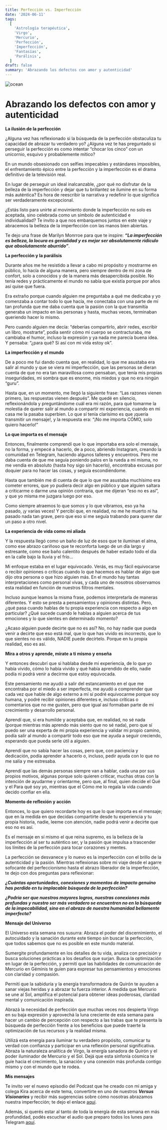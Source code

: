 ```yaml
---
title: Perfección vs. Imperfección
date: '2024-06-11'
tags:
  [
    'Astrología terapéutica',
    'Virgo',
    'Mercurio',
    'Perfección',
    'Imperfección',
    'Fantasías',
    'Parálisis',
  ]
draft: false
summary: 'Abrazando los defectos con amor y autenticidad'
---
```


<Image alt="ocean" src="/static/images/Blog/Tiempo-consciente/paloma.jpg" width={850} height={550} />

# Abrazando los defectos con amor y autenticidad

**La ilusión de la perfección**

¿Alguna vez has reflexionado si la búsqueda de la perfección obstaculiza tu capacidad de abrazar tu verdadero yo? ¿Alguna vez te has preguntado si perseguir la perfección es como intentar “chocar los cinco” con un unicornio, esquivo y probablemente mítico?

En un mundo obsesionado con selfies impecables y estándares imposibles, el enfrentamiento épico entre la perfección y la imperfección es el drama definitivo de la televisión real.

En lugar de perseguir un ideal inalcanzable, ¿por qué no disfrutar de la belleza de la imperfección y dejar que tu brillantez se ilumine en su forma más auténtica? Es hora de reescribir la narrativa y redefinir lo que significa ser verdaderamente excepcional.

¿Estás listo para unirte al movimiento donde la imperfección no solo es aceptada, sino celebrada como un símbolo de autenticidad e individualidad? Te invito a que nos embarquemos juntos en este viaje y abracemos la belleza de la imperfección con las manos bien abiertas.

Te dejo una frase de Marilyn Monrroe para que te inspire: **_“La imperfección es belleza, la locura es genialidad y es mejor ser absolutamente ridículo que absolutamente aburrido”_**.

**La perfección y la parálisis**

Durante años me he resistido a llevar a cabo mi propósito y mostrarme en público, lo hacía de alguna manera, pero siempre dentro de mi zona de confort, solo a conocidos y de la manera más desapercibida posible. No tenía redes y prácticamente el mundo no sabía que existía porque por años así quise que fuera.

Era extraño porque cuando alguien me preguntaba a qué me dedicaba y yo comenzaba a contar todo lo que hacía, me conectaba con una parte de mí tan profunda que me daba cuenta que la pasión con la que transmitía generaba un impacto en las personas y hasta, muchas veces, terminaban queriendo hacer lo mismo.

Pero cuando alguien me decía: “deberías compartirlo, abrir redes, escribir un libro, mostrarte”, podía sentir cómo mi cuerpo se contracturaba, me cambiaba el humor, incluso la expresión y ya nada me parecía buena idea. Y pensaba: “¿para qué? Si así con mi vida estoy ok”.

**La imperfección y el mundo**

De a poco me fui dando cuenta que, en realidad, lo que me asustaba era salir al mundo y que se viera mi imperfección, que las personas se dieran cuenta de que no era tan maravillosa como pensaban, que tenía mis propias inseguridades, mi sombra que es enorme, mis miedos y que no era ningún “guru”.

Hasta que, en un momento, me llegó la siguiente frase: “Las razones vienen primero, las respuestas vienen después”. Me quedé en silencio, reflexionándola y preguntándome cuál era mi razón, para qué tomarme la molestia de querer salir al mundo a compartir mi experiencia, cuando en mi casa me la pasaba superbien. Lo que sí tenía clarísimo es que ¡quería transmitir un mensaje!, y la respuesta era: “¡No me importa CÓMO, solo quiero hacerlo!”

**Lo que importa es el mensaje**

Entonces, finalmente comprendí que lo que importaba era solo el mensaje, no la forma, y empecé a hacerlo, de a poco, abriendo Instagram, creando la comunidad en Telegram, haciendo algunos talleres y encuentros. Pero me daba cuenta de que me seguía poniendo palos en la rueda a mí misma, no me vendía en absoluto (hasta hoy sigo sin hacerlo), encontraba excusas por doquier para no hacer las cosas, y seguía escondiéndome.

Hasta que también me di cuenta de que lo que me asustaba muchísimo era cometer errores, que yo pudiera decir algo en público y que alguien saltara a criticarme o darme una opinión contraria, que me dijeran “eso no es así”, y que yo misma me juzgara luego por eso.

Como siempre atraemos lo que somos y lo que vibramos, eso ya ha pasado, ¡y varias veces! Y percibí que, en realidad, no me he muerto ni ha pasado nada tan grave, pero que eso sí me seguía trabando para querer dar un paso a otro nivel.

**La experiencia de vida como mi aliada**

Y la respuesta llegó como un baño de luz de esos que te iluminan el alma, como ese abrazo cariñoso que te reconforta luego de un día largo y estresante, como ese baño calentito después de haber estado todo el día en la calle bajo la lluvia y el frío…

Mi enfoque estaba en el lugar equivocado. Verás, es muy fácil equivocarse o recibir opiniones o críticas cuando lo que hacemos es hablar de algo que dijo otra persona o que hizo alguien más. En el mundo hay tantas interpretaciones como personal vivas, y cada uno de nosotros observamos esta realidad en función de nuestros filtros mentales.

Incluso aunque leamos la misma frase, podemos interpretarla de maneras diferentes. Y esto se presta a pensamientos y opiniones distintas. Pero, ¿qué pasa cuando hablas de tu propia experiencia con respecto a algo en particular? ¿Qué sucede cuando le hablas a alguien acerca de tus emociones y lo que sientes en determinado momento?

¿Acaso alguien puede decirte que no es así? No, no hay nadie que pueda venir a decirte que eso está mal, que lo que has vivido es incorrecto, que lo que sientes no es válido, NADIE puede decírtelo. Porque en tu propia realidad, eso es así.

**Mira a otros y aprende, mírate a ti mismo y enseña**

Y entonces descubrí que si hablaba desde mi experiencia, de lo que yo había vivido, cómo lo había vivido y qué había aprendido de ello, nadie podía ni podrá venir a decirme que estoy equivocada.

Este pensamiento me ayudó a salir del estancamiento en el que me encontraba por el miedo a ser imperfecta, me ayudó a comprender que cada vez que hable de algo externo a mí sí podré equivocarme porque soy humana, y podré recibir opiniones diferentes e, incluso críticas o comentarios que no me gusten, pero que igual así formaban parte de mi crecimiento y desarrollo personal.

Aprendí que, si era humilde y aceptaba que, en realidad, no sé nada (porque mientras más aprendo más siento que no sé nada), pero que sí puedo ser una experta de mi propia experiencia y validar mi propio camino, podía salir al mundo a compartir todo eso que me ayuda a seguir creciendo, esperando que pueda serle útil a alguien.

Aprendí que no sabía hacer las cosas, pero que, con paciencia y dedicación, podía aprender a hacerlo o, incluso, pedir ayuda con lo que no me salía y me estresaba.

Aprendí que las demás personas siempre van a hablar, cada una por sus propios motivos, algunas porque solo quieren criticar, muchas otras con la intención de ayudarme y orientarme, pero que, al final, quien decide el Qué y el Para qué soy yo, mientras que el Cómo me lo regala la vida cuando decido confiar en ella.

**Momento de reflexión y acción**

Entonces, lo que quiero recordarte hoy es que lo que importa es el mensaje; que en la medida en que decidas compartirte desde tu experiencia y tu propia historia, nadie, leeme con atención, nadie podrá venir a decirte que eso no es así.

Es el mensaje en sí mismo el que reina supremo, es la belleza de la imperfección al ser tu auténtico ser, y la pasión que impulsa a trascender los límites de la perfección para tocar corazones y mentes.

La perfección se desvanece y lo nuevo es la imperfección con el brillo de la autenticidad y la pasión. Mientras reflexionas sobre mi viaje desde el agarre sofocante del perfeccionismo hasta el abrazo liberador de la imperfección, te dejo con dos preguntas para reflexionar:

**_¿Cuántas oportunidades, conexiones y momentos de impacto genuino has perdido en tu implacable búsqueda de la perfección?_**

**_¿Podría ser que nuestros mayores logros, nuestras conexiones más profundas y nuestro ser más verdadero se encuentren no en la búsqueda de la impecabilidad, sino en el abrazo de nuestra humanidad bellamente imperfecta?_**

**Mensaje del Universo**

El Universo esta semana nos susurra: Abraza el poder del discernimiento, el autocuidado y la sanación durante este tiempo sin buscar la perfección, que todos sabemos que no es posible en este mundo material.

Sumergite profundamente en los detalles de tu vida, analiza con precisión y busca soluciones prácticas a los desafíos que surjan. Busca la optimización en lugar de la perfección, y permití que las habilidades de comunicación de Mercurio en Géminis te guíen para expresar tus pensamientos y emociones con claridad y compasión.

Permití que la sabiduría y la energía transformadora de Quirón te ayuden a sanar viejas heridas y a abrazar tu fuerza interior. A medida que Mercurio se une al Sol, amplifica el potencial para obtener ideas poderosas, claridad mental y comunicación inspirada.

Abrazá la necesidad de perfección que muchas veces nos despierta Virgo en su baja expresión y aprovechá la luna creciente de esta semana para hacer un cambio de percepción con respecto a las trabas que te presenta la búsqueda de perfección frente a los beneficios que puede traerte la optimización de tus recursos y la realidad misma.

Utilizá esta energía para iluminar tu verdadero propósito, comunicar tu verdad con confianza y participar en una reflexión personal significativa. Abraza la naturaleza analítica de Virgo, la energía sanadora de Quirón y el poder iluminador de Mercurio y el Sol. Dejá que esta sinfonía cósmica te guíe hacia el crecimiento, la sanación y una conexión más profunda contigo mismo y con el mundo que te rodea.

**Mis mensajes**

Te invito ver el nuevo episodio del Podcast que he creado con mi amiga y colega Kira acerca de este tema, convertirte en uno de nuestros **_Versus Visionaries_** y recibir más sugerencias sobre cómo nosotras abrazamos nuestra imperfección; te dejo el enlace [aquí](https://youtu.be/_Xu84lRuRNQ).

Además, si querés estar al tanto de toda la energía de esta semana en más profundidad, podés escuchar el audio que preparo todos los lunes para Telegram [aquí](https://t.me/+FAsF6NBDMnU5NDQ8).
